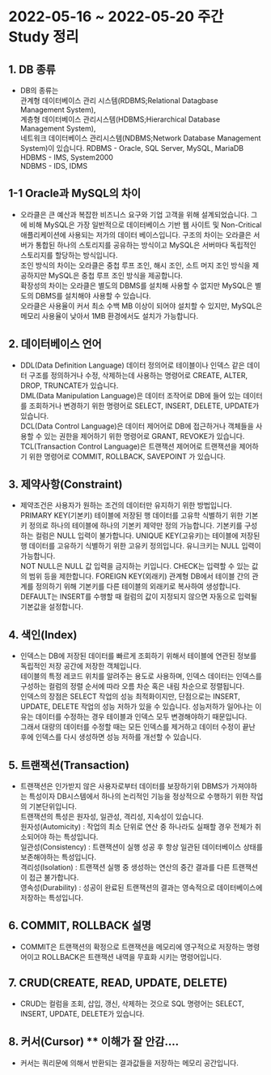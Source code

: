 # 2022-05-16 ~ 2022-05-20 주간 Study 정리
## 1. DB 종류
- DB의 종류는   
관계형 데이터베이스 관리 시스템(RDBMS;Relational Datagbase Management System),  
계층형 데이터베이스 관리시스템(HDBMS;Hierarchical Database Management System),  
네트워크 데이터베이스 관리시스템(NDBMS;Network Database Management System)이 있습니다.
RDBMS - Oracle, SQL Server, MySQL, MariaDB  
HDBMS - IMS, System2000  
NDBMS - IDS, IDMS  

## 1-1 Oracle과 MySQL의 차이
- 오라클은 큰 예산과 복잡한 비즈니스 요구와 기업 고객을 위해 설계되었습니다. 그에 비해 MySQL은 가장 일반적으로 데이터베이스 기반 웹 사이트 및 Non-Critical 애플리케이션에 사용되는 저가의 데이터 베이스입니다.
구조의 차이는 오라클은 서버가 통합된 하나의 스토리지를 공유하는 방식이고 MySQL은 서버마다 독립적인 스토리지를 할당하는 방식입니다.  
조인 방식의 차이는 오라클은 중첩 루프 조인, 해시 조인, 소트 머지 조인 방식을 제공하지만 MySQL은 중첩 루프 조인 방식을 제공합니다.  
확장성의 차이는 오라클은 별도의 DBMS를 설치해 사용할 수 없지만 MySQL은 별도의 DBMS를 설치해야 사용할 수 있습니다.  
오라클은 사용율이 커서 최소 수백 MB 이상이 되어야 설치할 수 있지만, MySQL은 메모리 사용율이 낮아서 1MB 환경에서도 설치가 가능합니다.  

## 2. 데이터베이스 언어
- DDL(Data Definition Language) 데이터 정의어로 테이블이나 인덱스 같은 데이터 구조를 정의하거나 수정, 삭제하는데 사용하는 명령어로 CREATE, ALTER, DROP, TRUNCATE가 있습니다.   
DML(Data Manipulation Language)은 데이터 조작어로 DB에 들어 있는 데이터를 조회하거나 변경하기 위한 명령어로 SELECT, INSERT, DELETE, UPDATE가 있습니다.  
DCL(Data Control Language)은 데이터 제어어로 DB에 접근하거나 객체들을 사용할 수 있는 권한을 제어하기 위한 명령어로 GRANT, REVOKE가 있습니다.  
TCL(Transaction Control Language)은 트랜잭션 제어어로 트랜잭션을 제어하기 위한 명령어로 COMMIT, ROLLBACK, SAVEPOINT 가 있습니다.  

## 3. 제약사항(Constraint)
- 제약조건은 사용자가 원하는 조건의 데이터만 유지하기 위한 방법입니다.   
PRIMARY KEY(기본키) 테이블에 저장된 행 데이터를 고유학 식별하기 위한 기본키 정의로 하나의 테이블에 하나의 기본키 제약만 정의 가능합니다.  기본키를 구성하는 컬럼은 NULL 입력이 불가합니다.
UNIQUE KEY(고유키)는 테이블에 저장된 행 데이터를 고유하기 식별하기 위한 고유키 정의입니다. 유니크키는 NULL 입력이 가능합니다.  
NOT NULL은 NULL 값 입력을 금지하는 키입니다.
CHECK는 입력할 수 있는 값의 범위 등을 제한합니다. 
FOREIGN KEY(외래키) 관계형 DB에서 테이블 간의 관계를 정의하기 위해 기본키를 다른 테이블의 외래키로 복사하여 생성합니다.  
DEFAULT는 INSERT를 수행할 때 컬럼의 값이 지정되지 않으면 자동으로 입력될 기본값을 설정합니다.

## 4. 색인(Index)
- 인덱스는 DB에 저장된 데이터를 빠르게 조회하기 위해서 테이블에 연관된 정보를 독립적인 저장 공간에 저장한 객체입니다.  
테이블의 특정 레코드 위치를 알려주는 용도로 사용하며, 인덱스 데이터는 인덱스를 구성하는 컬럼의 정렬 순서에 따라 오름 차순 혹은 내림 차순으로 정렬됩니다.  
인덱스의 장점은 SELECT 작업의 성능 최적화이지만, 단점으로는 INSERT, UPDATE, DELETE 작업의 성능 저하가 있을 수 있습니다. 성능저하가 일어나는 이유는 데이터를 수정하는 경우 테이블과 인덱스 모두 변경해야하기 때문입니다.  
그래서 대량의 데이터를 수정할 때는 모든 인덱스를 제거하고 데이터 수정이 끝난 후에 인덱스를 다시 생성하면 성능 저하를 개선할 수 있습니다.

## 5. 트랜잭션(Transaction)
- 트랜잭션은 인가받지 않은 사용자로부터 데이터를 보장하기위 DBMS가 가져야하는 특성이자 DB시스템에서 하나의 논리적인 기능을 정상적으로 수행하기 위한 작업의 기본단위입니다.  
트랜잭션의 특성은 원자성, 일관성, 격리성, 지속성이 있습니다.  
원자성(Automicity) : 작업의 최소 단위로 연산 중 하나라도 실패할 경우 전체가 취소되어야 하는 특성입니다.  
일관성(Consistency) : 트랜잭션이 실행 성공 후 항상 일관된 데이터베이스 상태를 보존해야하는 특성입니다.  
격리성(Isolation) : 트랜잭션 실행 중 생성하는 연산의 중간 결과를 다른 트랜잭션이 접근 불가합니다.  
영속성(Durability) : 성공이 완료된 트랜잭션의 결과는 영속적으로 데이터베이스에 저장하는 특성입니다.

## 6. COMMIT, ROLLBACK 설명
- COMMIT은 트랜잭션의 확정으로 트랜잭션을 메모리에 영구적으로 저장하는 명령어이고 ROLLBACK은 트랜잭션 내역을 무효화 시키는 명령어입니다.

## 7. CRUD(CREATE, READ, UPDATE, DELETE)
- CRUD는 컬럼을 조회, 삽입, 갱신, 삭제하는 것으로 SQL 명령어는 SELECT, INSERT, UPDATE, DELETE가 있습니다.

## 8. 커서(Cursor) ** 이해가 잘 안감....
- 커서는 쿼리문에 의해서 반환되는 결과값들을 저장하는 메모리 공간입니다.


